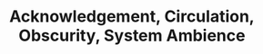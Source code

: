 ---
ee_id_show: '4161'
title: Acknowledgement, Circulation, Obscurity, System Ambience
url: acknowledgement-circulation-obscurity-system-ambience
live_url: https://rhizome.org/editorial/2014/jun/24/emulating-bomb-iraq-arcangel/
year: '2014'
venue: Rhizome.org
state_country: Cyberspace
type:
dates:
wwwnews:
wwweblast:
pitch: Dragan Espenschied restored my 2005 digital “readymade”, Bomb Iraq, and now
  it runs in a browser! Def check it out, and read Dragan’s beautiful txt. Another
  “virtual show” :-/
ps:
layout: shows
---